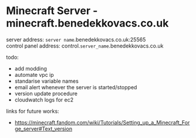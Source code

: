 # Minecraft Server - minecraft.benedekkovacs.co.uk

server address: `server name`.benedekkovacs.co.uk:25565  
control panel address: control.`server_name`.benedekkovacs.co.uk

todo:

-   add modding
-   automate vpc ip
-   standarise variable names
-   email alert whenever the server is started/stopped
-   version update procedure
-   cloudwatch logs for ec2

links for future works:

-   https://minecraft.fandom.com/wiki/Tutorials/Setting_up_a_Minecraft_Forge_server#Text_version
